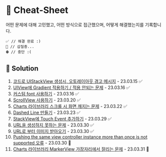 # 🔖 Cheat-Sheet   
어떤 문제에 대해 고민했고, 어떤 방식으로 접근했으며, 어떻게 해결했는지를 기록합니다.
~~~
✅ // 해결 완료 :)
🚧 // 삽질중...
⛔️ // 중단 :(
~~~
 
## 💎 Solution
1. [코드로 UIStackView 생성시, 오토레이아웃 경고 메시지](Solution/1.md)  - 23.03.15 ✅
2. [UIView에 Gradient 적용하기 / 적용 안되는 문제](Solution/2.md) - 23.03.16 ✅
3. [커스텀 font 사용하기](Solution/3.md) - 23.03.16 ✅
4. [ScrollView 사용하기](Solution/4.md) - 23.03.20 ✅
5. [Charts 라이브러리 스크롤 시 화면 깨지는 문제](Solution/5.md) - 23.03.22 ✅
6. [Dashed Line 만들기](Solution/6.md) - 23.03.23 ✅
7. [StackView에 Touch Event 추가하기](Solution/7.md) - 23.03.29 ✅
8. [URL을 생성하지 못하는 문제](Solution/8.md) - 23.03.30 ✅
9. [URL로 부터 이미지 받아오기](Solution/9.md) - 23.03.30 ✅
10. [Pushing the same view controller instance more than once is not supported 오류](Solution/10.md) - 23.03.30 🚧
11. [Charts 라이브러리 MarkerView 가장자리에서 잘리는 문제](Solution/11.md) - 23.03.31 🚧 
